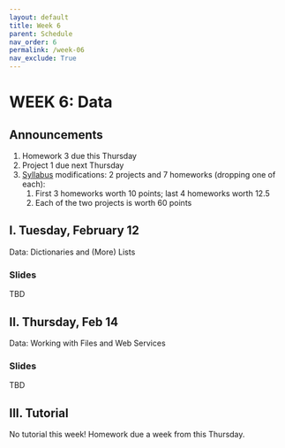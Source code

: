 ```yaml
---
layout: default
title: Week 6
parent: Schedule
nav_order: 6
permalink: /week-06
nav_exclude: True
---
```


# WEEK 6: Data

## Announcements
1. Homework 3 due this Thursday
2. Project 1 due next Thursday
3. [Syllabus](/syllabus/) modifications: 2 projects and 7 homeworks (dropping one of each):
   1. First 3 homeworks worth 10 points; last 4 homeworks worth 12.5
   2. Each of the two projects is worth 60 points
<!-- 4. Exam are graded and can be picked up in room X. -->

## I. Tuesday, February 12
Data: Dictionaries and (More) Lists


### Slides
TBD


## II. Thursday, Feb 14
Data: Working with Files and Web Services

### Slides
TBD


## III. Tutorial
No tutorial this week! Homework due a week from this Thursday.

<!-- ## IV. Practice Problems
[practice problems]() -->